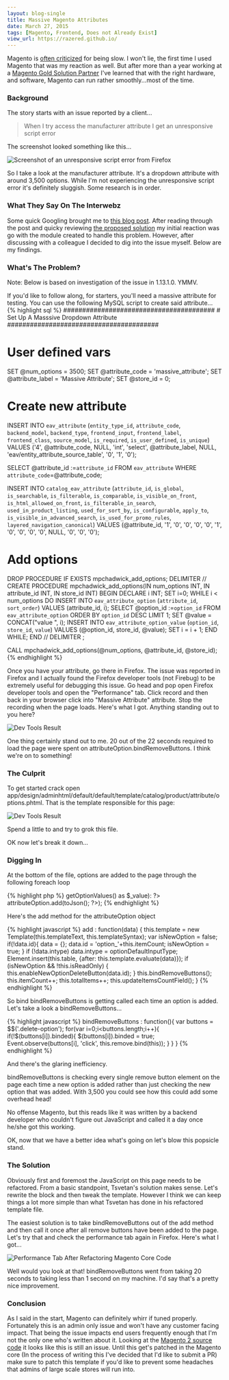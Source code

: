 ```yaml
---
layout: blog-single
title: Massive Magento Attributes
date: March 27, 2015
tags: [Magento, Frontend, Does not Already Exist] 
view_url: https://razered.github.io/
---
```


<p>Magento is <a class="inline-link" href="http://stackoverflow.com/questions/1639213/why-is-magento-so-slow">often criticized</a> for being slow. I won&#39;t lie, the first time I used Magento that was my reaction as well. But after more than a year working at a <a class="inline-link" href="http://www.somethingdigital.com/">Magento Gold Solution Partner</a> I&#39;ve learned that with the right hardware, and software, Magento can run rather smoothly...most of the time.</p>
<!-- excerpt_separator -->

<h3>Background</h3>
<p>The story starts with an issue reported by a client...</p>
<blockquote>When I try access the manufacturer attribute I get an unresponsive script error</blockquote>
<p>The screenshot looked something like this...</p>
<p><img src="{{site.url}}/img/blog/5/errorMsg@1x.png" alt="Screenshot of an unresponsive script error from Firefox"></p>
<p>So I take a look at the manufacturer attribute. It&#39;s a dropdown attribute with around 3,500 options. While I&#39;m not experiencing the unresponsive script error it&#39;s definitely sluggish. Some research is in order.</p>

<h3>What They Say On The Interwebz</h3>
<p>Some quick Googling brought me to <a class="inline-link" href="http://www.sessiondigital.de/blog/magento-timeout-saving-attribute-options-type-multiple-select-dropdown/">this blog post</a>. After reading through the post and quicky reviewing <a class="inline-link" href="https://github.com/Jarlssen/Jarlssen_FasterAttributeOptionEdit">the proposed solution</a> my initial reaction was go with the module created to handle this problem. However, after discussing with a colleague I decided to dig into the issue myself. Below are my findings.</p>

<h3>What&#39;s The Problem?</h3>
<p class="italic">Note: Below is based on investigation of the issue in 1.13.1.0. YMMV.</p>
<p>If you&#39;d like to follow along, for starters, you&#39;ll need a massive attribute for testing. You can use the following MySQL script to create said attribute...
{% highlight sql %}
########################################
# Set Up A Masssive Dropdown Attribute
########################################
 
# User defined vars
SET @num_options = 3500;
SET @attribute_code = 'massive_attribute';
SET @attribute_label = 'Massive Attribute';
SET @store_id = 0;
 
# Create new attribute
INSERT INTO `eav_attribute` (`entity_type_id`, `attribute_code`, `backend_model`, `backend_type`, `frontend_input`, `frontend_label`, `frontend_class`, `source_model`, `is_required`, `is_user_defined`, `is_unique`) 
VALUES ('4', @attribute_code, NULL, 'int', 'select', @attribute_label, NULL, 'eav/entity_attribute_source_table', '0', '1', '0');
 
SELECT @attribute_id :=`attribute_id` FROM `eav_attribute` WHERE `attribute_code`=@attribute_code;
 
INSERT INTO `catalog_eav_attribute` (`attribute_id`, `is_global`, `is_searchable`, `is_filterable`, `is_comparable`, `is_visible_on_front`, `is_html_allowed_on_front`, `is_filterable_in_search`, `used_in_product_listing`, `used_for_sort_by`, `is_configurable`, `apply_to`, `is_visible_in_advanced_search`, `is_used_for_promo_rules`, `layered_navigation_canonical`) 
VALUES (@attribute_id, '1', '0', '0', '0', '0', '1', '0', '0', '0', '0', NULL, '0', '0', '0');
 
# Add options
DROP PROCEDURE IF EXISTS mpchadwick_add_options;
DELIMITER //
CREATE PROCEDURE mpchadwick_add_options(IN num_options INT, IN attribute_id INT, IN store_id INT)
BEGIN
    DECLARE i INT;
    SET i=0;
    WHILE i &lt; num_options DO
      INSERT INTO `eav_attribute_option` (`attribute_id`, `sort_order`) VALUES (attribute_id, i);
      SELECT @option_id :=`option_id` FROM `eav_attribute_option` ORDER BY `option_id` DESC LIMIT 1;
      SET @value = CONCAT("value ", i);
      INSERT INTO `eav_attribute_option_value` (`option_id`, `store_id`, `value`) VALUES (@option_id, store_id, @value);
      SET i = i + 1;
    END WHILE;
END //
DELIMITER ;
 
CALL mpchadwick_add_options(@num_options, @attribute_id, @store_id);
{% endhighlight %}
<p>Once you have your attribute, go there in Firefox. The issue was reported in Firefox and I actually found the Firefox developer tools (not Firebug) to be extremely useful for debugging this issue. Go head and pop open Firefox developer tools and open the "Performance" tab. Click record and then back in your browser click into "Massive Attribute" attribute. Stop the recording when the page loads. Here&#39;s what I got. Anything standing out to you here?</p>
<p><img src="{{site.url}}/img/blog/5/DevTools@1x.png" alt="Dev Tools Result" class="wh-auto"></p>
<p>One thing certainly stand out to me. 20 out of the 22 seconds required to load the page were spent on attributeOption.bindRemoveButtons. I think we&#39;re on to something!</p>

<h3>The Culprit</h3>
<p>To get started crack open app/design/adminhtml/default/default/template/catalog/product/attribute/options.phtml. That is the template responsible for this page:</p>
<p><img src="{{site.url}}/img/blog/5/adminScreen@1x.png" alt="Dev Tools Result"></p>
<p>Spend a little to and try to grok this file.</p>
<p>OK now let&#39;s break it down...</p>

<h3>Digging In</h3>
<p>At the bottom of the file, options are added to the page through the following foreach loop</p>
{% highlight php %}
<?php foreach ($this->getOptionValues() as $_value): ?>
  attributeOption.add(<?php echo $_value->toJson(); ?>);
<?php endforeach; ?>
{% endhighlight %}
<p>Here&#39;s the add method for the attributeOption object</p>
{% highlight javascript %}
add : function(data) {
  this.template = new Template(this.templateText, this.templateSyntax);
  var isNewOption = false;
  if(!data.id){
      data = {};
      data.id  = 'option_'+this.itemCount;
      isNewOption = true;
  }
  if (!data.intype)
      data.intype = optionDefaultInputType;
  Element.insert(this.table, {after: this.template.evaluate(data)});
  if (isNewOption && !this.isReadOnly) {
      this.enableNewOptionDeleteButton(data.id);
  }
  this.bindRemoveButtons();
  this.itemCount++;
  this.totalItems++;
  this.updateItemsCountField();
}
{% endhighlight %}
<p>So bind bindRemoveButtons is getting called each time an option is added. Let&#39;s take a look a bindRemoveButtons...</p>
{% highlight javascript %}
bindRemoveButtons : function(){
  var buttons = $$('.delete-option');
  for(var i=0;i&lt;buttons.length;i++){
      if(!$(buttons[i]).binded){
          $(buttons[i]).binded = true;
          Event.observe(buttons[i], 'click', this.remove.bind(this));
      }
  }
}
{% endhighlight %}
<p>And there&#39;s the glaring inefficiency.</p> 
<p>bindRemoveButtons is checking every single remove button element on the page each time a new option is added rather than just checking the new option that was added. With 3,500 you could see how this could add some overhead head!</p>
<p>No offense Magento, but this reads like it was written by a backend developer who couldn&#39;t figure out JavaScript and called it a day once he/she got this working.</p>
<p>OK, now that we have a better idea what&#39;s going on let&#39;s blow this popsicle stand.</p>

<h3>The Solution</h3>
<p>Obviously first and foremost the JavaScript on this page needs to be refactored. From a basic standpoint, Tsvetan&#39;s solution makes sense. Let&#39;s rewrite the block and then tweak the template. However I think we can keep things a lot more simple than what Tsvetan has done in his refactored template file.</p> 
<p>The easiest solution is to take bindRemoveButtons out of the add method and then call it once after all remove buttons have been added to the page. Let&#39;s try that and check the performance tab again in Firefox. Here&#39;s what I got...</p>
<p><img src="{{site.url}}/img/blog/5/perfRound2@1x.png" alt="Performance Tab After Refactoring Magento Core Code" class="wh-auto"></p>
<p>Well would you look at that! bindRemoveButtons went from taking 20 seconds to taking less than 1 second on my machine. I&#39;d say that&#39;s a pretty nice improvement.</p>

<h3>Conclusion</h3>
<p>As I said in the start, Magento can definitely whirr if tuned properly. Fortunately this is an admin only issue and won&#39;t have any customer facing impact. That being the issue impacts end users frequently enough that I&#39;m not the only one who&#39;s written about it. Looking at the <a class="inline-link" href="https://github.com/magento/magento2/blob/8b8cd0bd1a0a05882ef1bb657158e8db4ab8ad72/app/code/Magento/Catalog/view/adminhtml/templates/catalog/product/attribute/options.phtml">Magento 2 source code</a> it looks like this is still an issue. Until this get&#39;s patched in the Magento core (In the process of writing this I&#39;ve decided that I'd like to submit a PR) make sure to patch this template if you'd like to prevent some headaches that admins of large scale stores will run into.</p>
